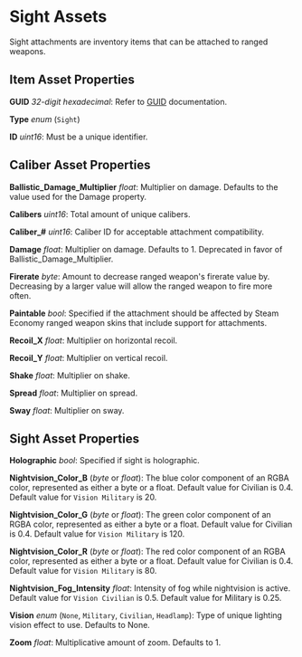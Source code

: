 Sight Assets
============

Sight attachments are inventory items that can be attached to ranged weapons.

Item Asset Properties
---------------------

**GUID** *32-digit hexadecimal*: Refer to [GUID](/GUID.md) documentation.

**Type** *enum* (`Sight`)

**ID** *uint16*: Must be a unique identifier.

Caliber Asset Properties
------------------------

**Ballistic_Damage_Multiplier** *float*: Multiplier on damage. Defaults to the value used for the Damage property.

**Calibers** *uint16*: Total amount of unique calibers.

**Caliber_#** *uint16*: Caliber ID for acceptable attachment compatibility.

**Damage** *float*: Multiplier on damage. Defaults to 1. Deprecated in favor of Ballistic_Damage_Multiplier.

**Firerate** *byte*: Amount to decrease ranged weapon's firerate value by. Decreasing by a larger value will allow the ranged weapon to fire more often.

**Paintable** *bool*: Specified if the attachment should be affected by Steam Economy ranged weapon skins that include support for attachments.

**Recoil_X** *float*: Multiplier on horizontal recoil.

**Recoil_Y** *float*: Multiplier on vertical recoil.

**Shake** *float*: Multiplier on shake.

**Spread** *float*: Multiplier on spread.

**Sway** *float*: Multiplier on sway.

Sight Asset Properties
----------------------

**Holographic** *bool*: Specified if sight is holographic.

**Nightvision_Color_B** (*byte* or *float*): The blue color component of an RGBA color, represented as either a byte or a float. Default value for Civilian is 0.4. Default value for `Vision Military` is 20.

**Nightvision_Color_G** (*byte* or *float*): The green color component of an RGBA color, represented as either a byte or a float. Default value for Civilian is 0.4. Default value for `Vision Military` is 120.

**Nightvision_Color_R** (*byte* or *float*): The red color component of an RGBA color, represented as either a byte or a float. Default value for Civilian is 0.4. Default value for `Vision Military` is 80.

**Nightvision_Fog_Intensity** *float*: Intensity of fog while nightvision is active. Default value for `Vision Civilian` is 0.5. Default value for Military is 0.25.

**Vision** *enum* (`None`, `Military`, `Civilian`, `Headlamp`): Type of unique lighting vision effect to use. Defaults to None.

**Zoom** *float*: Multiplicative amount of zoom. Defaults to 1.
